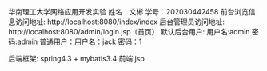 华南理工大学网络应用开发实验
姓名：文彬 学号：202030442458
前台浏览信息访问地址: http://localhost:8080/index/index
后台管理员访问地址: http://localhost:8080/admin/login.jsp（首页）
默认后台用户: 用户名:admin 密码:admin
普通用户：用户名：jack 密码：1

后端框架: spring4.3 + mybatis3.4
前端:jsp 
